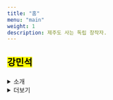 ```yaml
---
title: "홈"
menu: "main"
weight: 1
description: 제주도 사는 독립 창작자.
---
```


<style>
img {
max-width: 200px;
margin: 0;
}

nav {
  margin-bottom: 1em;
}

li {
  list-style: none;
}
</style>

<h2>

<mark>강민석</mark>

</h2>

<details>
<summary>소개</summary>

[작은배](https://jagunbae.com) 강단, [강소팟](https://podcast.jagunbae.com) 진행/편집자, 사워도우 제빵사, 아마추어 개발자, 진 메이커, 피자 사냥꾼, (전) 샌드위치 가게 사장, 폴더폰 사용자, 권위 혐오자, VTSAX 투자자, 구제와 헌책 소비자, 에어로프레스 바리스타, 중국·미국 유학생, 문학 전공자, [고양이](https://bear-images.sfo2.cdn.digitaloceanspaces.com/kang-1681915660-0.webp) 집사, [고은비](https://eunbiko.com)의 남편.

제주에 사는 중. [이렇게](https://bear-images.sfo2.cdn.digitaloceanspaces.com/kangko/img_2239-2.webp) 생겼다. 지금 [이렇게](https://kangminsuk.com/ko/now/) 살고 있다.
</details>

<details>
<summary>더보기</summary>

  <li><a href="https://letterbird.co/kang">이메일</a></li>
  <li><a href="https://kangminsuk.com/blog/index.xml">RSS(English)</a> & <a href="https://kangminsuk.com/ko/blog/index.xml">RSS(한국어)</a></li>
  <li><a href="https://kangminsuk.com/my-apps/">웹사이트 & 앱</a></li>
  <li><a href="https://ko-fi.com/kangminsuk">Ko-fi</a></li>
  <li><a href="https://github.com/kangminsukdotcom/blog">GitHub</a></li>
  <li><em>이 웹사이트는 <a href="https://kangminsuk.com/keyboard-navigation/">키보드 단축기</a>를 지원합니다.</em></li>
</details>